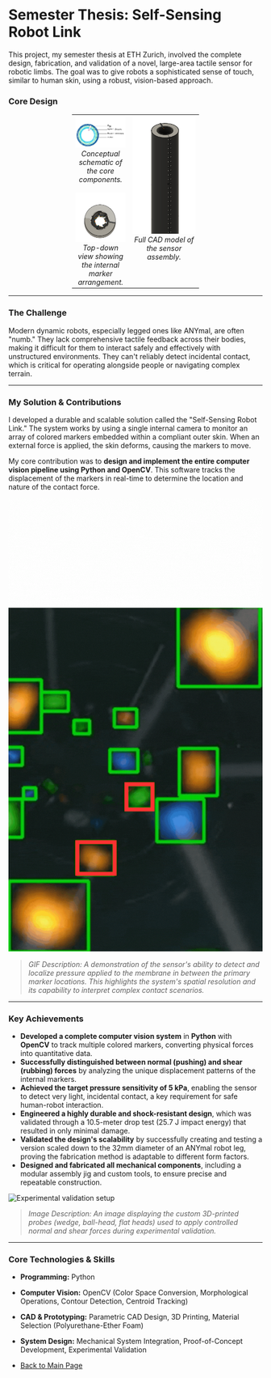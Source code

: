 # Semester Thesis: Self-Sensing Robot Link

This project, my semester thesis at ETH Zurich, involved the complete design, fabrication, and validation of a novel, large-area tactile sensor for robotic limbs. The goal was to give robots a sophisticated sense of touch, similar to human skin, using a robust, vision-based approach.

### Core Design

<div align="center">
  <table style="width:50%">
    <tr>
      <td align="center" width="45%" valign="top">
        <img src="../images/Components.jpg" alt="Schematic of the sensor components" width="100%">
        <br>
        <em>Conceptual schematic of the core components.</em>
        <br><br>
        <img src="../images/Down_The_Tube.png" alt="Top-down view of the internal markers" width="100%">
        <br>
        <em>Top-down view showing the internal marker arrangement.</em>
      </td>
      <td align="center" width="55%" valign="top">
        <img src="../images/Tube_View.png" alt="Full CAD model of the sensor" width="100%">
        <br>
        <em>Full CAD model of the sensor assembly.</em>
      </td>
    </tr>
  </table>
</div>

---

### The Challenge

Modern dynamic robots, especially legged ones like ANYmal, are often "numb." They lack comprehensive tactile feedback across their bodies, making it difficult for them to interact safely and effectively with unstructured environments. They can't reliably detect incidental contact, which is critical for operating alongside people or navigating complex terrain.

---

### My Solution & Contributions

I developed a durable and scalable solution called the "Self-Sensing Robot Link." The system works by using a single internal camera to monitor an array of colored markers embedded within a compliant outer skin. When an external force is applied, the skin deforms, causing the markers to move.

My core contribution was to **design and implement the entire computer vision pipeline using Python and OpenCV**. This software tracks the displacement of the markers in real-time to determine the location and nature of the contact force.

![Real-time tracking of pressure applied between sensor pegs](../assets/Inbetween_Pressure.gif)
> *GIF Description: A demonstration of the sensor's ability to detect and localize pressure applied to the membrane in between the primary marker locations. This highlights the system's spatial resolution and its capability to interpret complex contact scenarios.*

---

### Key Achievements

* **Developed a complete computer vision system** in **Python** with **OpenCV** to track multiple colored markers, converting physical forces into quantitative data.
* **Successfully distinguished between normal (pushing) and shear (rubbing) forces** by analyzing the unique displacement patterns of the internal markers.
* **Achieved the target pressure sensitivity of 5 kPa**, enabling the sensor to detect very light, incidental contact, a key requirement for safe human-robot interaction.
* **Engineered a highly durable and shock-resistant design**, which was validated through a 10.5-meter drop test (25.7 J impact energy) that resulted in only minimal damage.
* **Validated the design's scalability** by successfully creating and testing a version scaled down to the 32mm diameter of an ANYmal robot leg, proving the fabrication method is adaptable to different form factors.
* **Designed and fabricated all mechanical components**, including a modular assembly jig and custom tools, to ensure precise and repeatable construction.

![Experimental validation setup](https://placehold.co/800x400/2d3748/ffffff?text=Test+Probes+and+Setup)
> *Image Description: An image displaying the custom 3D-printed probes (wedge, ball-head, flat heads) used to apply controlled normal and shear forces during experimental validation.*

---

### Core Technologies & Skills

* **Programming:** Python
* **Computer Vision:** OpenCV (Color Space Conversion, Morphological Operations, Contour Detection, Centroid Tracking)
* **CAD & Prototyping:** Parametric CAD Design, 3D Printing, Material Selection (Polyurethane-Ether Foam)
* **System Design:** Mechanical System Integration, Proof-of-Concept Development, Experimental Validation

* [Back to Main Page](../README.md)
